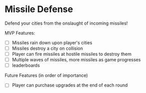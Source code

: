 # Missile Defense


Defend your cities from the onslaught of incoming missiles!

MVP Features:

- [ ] Missiles rain down upon player's cities
- [ ] Missiles destroy a city on collision
- [ ] Player can fire missiles at hostile missiles to destroy them
- [ ] Multiple waves of missiles, more missiles as game progresses
- [ ] leaderboards

Future Features (in order of importance)
- [ ] Player can purchase upgrades at the end of each round
